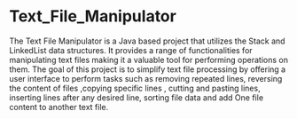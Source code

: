 # Text_File_Manipulator
The Text File Manipulator is a Java based project that utilizes the Stack and LinkedList data structures. It provides a range of functionalities for manipulating text files making it a valuable tool for performing
operations on them. The goal of this project is to simplify text file processing by offering a user interface to perform tasks such as removing repeated lines, reversing the content of files ,copying specific lines , cutting and pasting lines, inserting lines after any desired line, sorting file data and add One file content to another text file.
